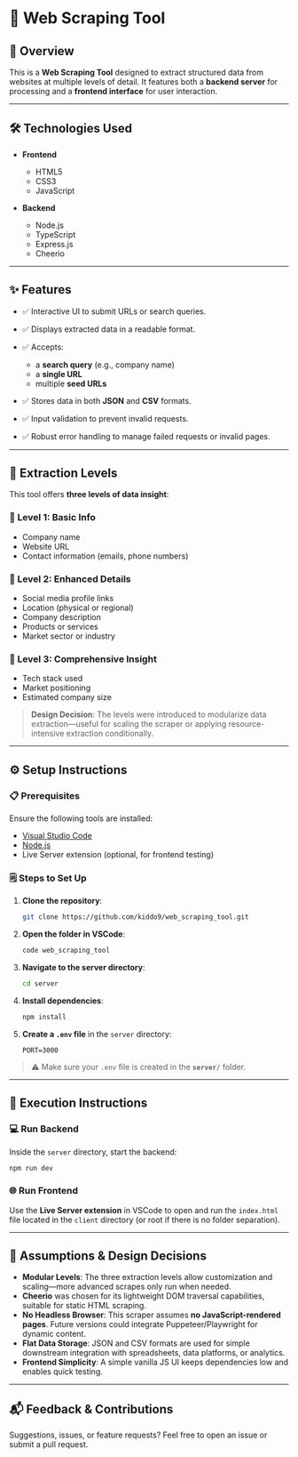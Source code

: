 # 🔸 Web Scraping Tool

## 📌 Overview

This is a **Web Scraping Tool** designed to extract structured data from websites at multiple levels of detail. It features both a **backend server** for processing and a **frontend interface** for user interaction.

---

## 🛠️ Technologies Used

- **Frontend**

  - HTML5
  - CSS3
  - JavaScript

- **Backend**

  - Node.js
  - TypeScript
  - Express.js
  - Cheerio

---

## ✨ Features

- ✅ Interactive UI to submit URLs or search queries.
- ✅ Displays extracted data in a readable format.
- ✅ Accepts:

  - a **search query** (e.g., company name)
  - a **single URL**
  - multiple **seed URLs**

- ✅ Stores data in both **JSON** and **CSV** formats.
- ✅ Input validation to prevent invalid requests.
- ✅ Robust error handling to manage failed requests or invalid pages.

---

## 🧠 Extraction Levels

This tool offers **three levels of data insight**:

### 🔹 Level 1: Basic Info

- Company name
- Website URL
- Contact information (emails, phone numbers)

### 🔸 Level 2: Enhanced Details

- Social media profile links
- Location (physical or regional)
- Company description
- Products or services
- Market sector or industry

### 🔸 Level 3: Comprehensive Insight

- Tech stack used
- Market positioning
- Estimated company size

> **Design Decision**: The levels were introduced to modularize data extraction—useful for scaling the scraper or applying resource-intensive extraction conditionally.

---

## ⚙️ Setup Instructions

### 📋 Prerequisites

Ensure the following tools are installed:

- [Visual Studio Code](https://code.visualstudio.com/)
- [Node.js](https://nodejs.org/)
- Live Server extension (optional, for frontend testing)

### 🗒️ Steps to Set Up

1. **Clone the repository**:

   ```bash
   git clone https://github.com/kiddo9/web_scraping_tool.git
   ```

2. **Open the folder in VSCode**:

   ```bash
   code web_scraping_tool
   ```

3. **Navigate to the server directory**:

   ```bash
   cd server
   ```

4. **Install dependencies**:

   ```bash
   npm install
   ```

5. **Create a `.env` file** in the `server` directory:

   ```
   PORT=3000
   ```

> ⚠️ Make sure your `.env` file is created in the **`server/`** folder.

---

## 🚀 Execution Instructions

### 💻 Run Backend

Inside the `server` directory, start the backend:

```bash
npm run dev
```

### 🌐 Run Frontend

Use the **Live Server extension** in VSCode to open and run the `index.html` file located in the `client` directory (or root if there is no folder separation).

---

## 🧩 Assumptions & Design Decisions

- **Modular Levels**: The three extraction levels allow customization and scaling—more advanced scrapes only run when needed.
- **Cheerio** was chosen for its lightweight DOM traversal capabilities, suitable for static HTML scraping.
- **No Headless Browser**: This scraper assumes **no JavaScript-rendered pages**. Future versions could integrate Puppeteer/Playwright for dynamic content.
- **Flat Data Storage**: JSON and CSV formats are used for simple downstream integration with spreadsheets, data platforms, or analytics.
- **Frontend Simplicity**: A simple vanilla JS UI keeps dependencies low and enables quick testing.

---

## 📬 Feedback & Contributions

Suggestions, issues, or feature requests? Feel free to open an issue or submit a pull request.
